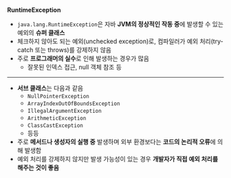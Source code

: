 **RuntimeException**

- `java.lang.RuntimeException`은 자바 **JVM의 정상적인 작동 중**에 발생할 수 있는 예외의 **슈퍼 클래스**
- 체크하지 않아도 되는 예외(unchecked exception)로, 컴파일러가 예외 처리(try-catch 또는 throws)를 강제하지 않음
- 주로 **프로그래머의 실수**로 인해 발생하는 경우가 많음
    - 잘못된 인덱스 접근, null 객체 참조 등

---

- **서브 클래스**는 다음과 같음
    - `NullPointerException`
    - `ArrayIndexOutOfBoundsException`
    - `IllegalArgumentException`
    - `ArithmeticException`
    - `ClassCastException`
    - 등등
- 주로 **메서드나 생성자의 실행 중** 발생하며 외부 환경보다는 **코드의 논리적 오류**에 의해 발생함
- 예외 처리를 강제하지 않지만 발생 가능성이 있는 경우 **개발자가 직접 예외 처리를 해주는 것이 좋음**
